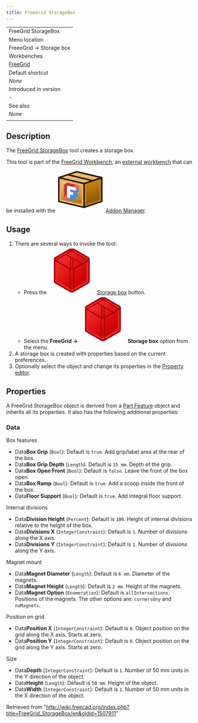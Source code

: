 ```yaml
---
title: FreeGrid StorageBox
---
```


|                                                      |
| ---------------------------------------------------- |
| FreeGrid StorageBox                                  |
| Menu location                                        |
| FreeeGrid → Storage box                              |
| Workbenches                                          |
| [FreeGrid](/FreeGrid_Workbench "FreeGrid Workbench") |
| Default shortcut                                     |
| _None_                                               |
| Introduced in version                                |
| -                                                    |
| See also                                             |
| _None_                                               |
|                                                      |

## Description

The [FreeGrid StorageBox](/FreeGrid_StorageBox "FreeGrid StorageBox") tool creates a storage box.

This tool is part of the [FreeGrid Workbench](/FreeGrid_Workbench "FreeGrid Workbench"), an [external workbench](/External_workbenches "External workbenches") that can be installed with the ![](/src/assets/images/Std_AddonMgr.svg) [Addon Manager](/Std_AddonMgr "Std AddonMgr").

## Usage

1. There are several ways to invoke the tool:
   - Press the ![](/src/assets/images/FreeGrid_StorageBox.svg) [Storage box](/FreeGrid_StorageBox "FreeGrid StorageBox") button.
   - Select the **FreeGrid → ![](/src/assets/images/FreeGrid_StorageBox.svg) Storage box** option from the menu.
2. A storage box is created with properties based on the current preferences.
3. Optionally select the object and change its properties in the [Property editor](/Property_editor "Property editor").

## Properties

A FreeGrid StorageBox object is derived from a [Part Feature](/Part_Feature "Part Feature") object and inherits all its properties. It also has the following additional properties:

### Data

Box features

- Data**Box Grip** (`Bool`): Default is `true`. Add grip/label area at the rear of the box.
- Data**Box Grip Depth** (`Length`): Default is `15 mm`. Depth of the grip.
- Data**Box Open Front** (`Bool`): Default is `false`. Leave the front of the box open.
- Data**Box Ramp** (`Bool`): Default is `true`. Add a scoop inside the front of the box.
- Data**Floor Support** (`Bool`): Default is `true`. Add integral floor support.

Internal divisions

- Data**Division Height** (`Percent`): Default is `100`. Height of internal divisions relative to the height of the box.
- Data**Divisions X** (`IntegerConstraint`): Default is `1`. Number of divisions along the X axis.
- Data**Divisions Y** (`IntegerConstraint`): Default is `1`. Number of divisions along the Y axis.

Magnet mount

- Data**Magnet Diameter** (`Length`): Default is `6 mm`. Diameter of the magnets.
- Data**Magnet Height** (`Length`): Default is `2 mm`. Height of the magnets.
- Data**Magnet Option** (`Enumeration`): Default is `allIntersections`. Positions of the magnets. The other options are: `cornersOny` and `noMagnets`.

Position on grid

- Data**Position X** (`IntegerConstraint`): Default is `0`. Object position on the grid along the X axis. Starts at zero.
- Data**Position Y** (`IntegerConstraint`): Default is `0`. Object position on the grid along the Y axis. Starts at zero.

Size

- Data**Depth** (`IntegerConstraint`): Default is `1`. Number of 50 mm units in the Y direction of the object.
- Data**Height** (`Length`): Default is `50 mm`. Height of the object.
- Data**Width** (`IntegerConstraint`): Default is `1`. Number of 50 mm units in the X direction of the object.

Retrieved from "<http://wiki.freecad.org/index.php?title=FreeGrid_StorageBox/en&oldid=1507911>"
